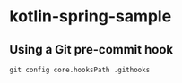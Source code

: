 # kotlin-spring-sample

## Using a Git pre-commit hook

```
git config core.hooksPath .githooks
```
